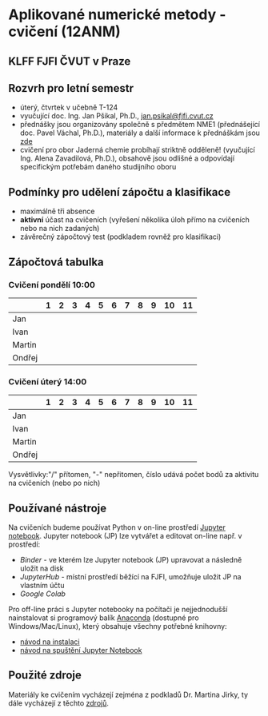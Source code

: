 # Aplikované numerické metody - cvičení (12ANM)
## KLFF FJFI ČVUT v Praze

## Rozvrh pro letní semestr

- úterý, čtvrtek v učebně T-124
- vyučující doc. Ing. Jan Pšikal, Ph.D., jan.psikal@fjfi.cvut.cz
- přednášky jsou organizovány společně s předmětem NME1 (přednášející doc. Pavel Váchal, Ph.D.), materiály a další informace k přednáškám jsou [zde](http://kfe.fjfi.cvut.cz/~vachal/edu/nme/)
- cvičení pro obor Jaderná chemie probíhají striktně odděleně! (vyučující Ing. Alena Zavadilová, Ph.D.), obsahově jsou odlišné a odpovídají specifickým potřebám daného studijního oboru

## Podmínky pro udělení zápočtu a klasifikace
- maximálně tři absence
- **aktivní** účast na cvičeních (vyřešení několika úloh přímo na cvičeních nebo na nich zadaných)
- závěrečný zápočtový test (podkladem rovněž pro klasifikaci)

## Zápočtová tabulka

### Cvičení pondělí 10:00

|               |  **1**  |  **2**  |  **3**  |  **4**  |  **5**  |  **6**  |  **7**  |  **8**  |  **9**  | **10** | **11** |
|---------------|---------|---------|---------|---------|---------|---------|---------|---------|---------|--------|--------|
| Jan           |         |         |         |         |         |         |         |         |         |        |        |
| Ivan          |         |         |         |         |         |         |         |         |         |        |        |
| Martin        |         |         |         |         |         |         |         |         |         |        |        |
| Ondřej        |         |         |         |         |         |         |         |         |         |        |        |

### Cvičení úterý 14:00

|               |  **1**  |  **2**  |  **3**  |  **4**  |  **5**  |  **6**  |  **7**  |  **8**  |  **9**  | **10** | **11** |
|---------------|---------|---------|---------|---------|---------|---------|---------|---------|---------|--------|--------|
| Jan           |         |         |         |         |         |         |         |         |         |        |        |
| Ivan          |         |         |         |         |         |         |         |         |         |        |        |
| Martin        |         |         |         |         |         |         |         |         |         |        |        |
| Ondřej        |         |         |         |         |         |         |         |         |         |        |        |

Vysvětlivky:"/" přítomen, "-" nepřitomen, číslo udává počet bodů za aktivitu na cvičeních (nebo po nich)

## Používané nástroje
Na cvičeních budeme používat Python v on-line prostředí [Jupyter notebook](https://jupyter.org). 
Jupyter notebook (JP) lze vytvářet a editovat on-line např. v prostředí:
- *Binder* - ve kterém lze Jupyter notebook (JP) upravovat a následně uložit na disk
- *JupyterHub* - místní prostředí běžící na FJFI, umožňuje uložit JP na vlastním účtu
- *Google Colab*

Pro off-line práci s Jupyter notebooky na počítači je nejjednodušší nainstalovat si programový balík [Anaconda](https://www.anaconda.com) (dostupné pro Windows/Mac/Linux), který obsahuje všechny potřebné knihovny:
- [návod na instalaci](https://docs.anaconda.com/anaconda/install/)
- [návod na spuštění Jupyter Notebook](https://freelearning.anaconda.cloud/get-started-with-anaconda/18571)


## Použité zdroje
Materiály ke cvičením vycházejí zejména z podkladů Dr. Martina Jirky, ty dále vycházejí z těchto [zdrojů](http://kfe.fjfi.cvut.cz/~vachal/edu/nme/cviceni/index.html). 
